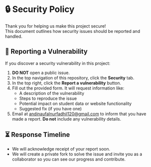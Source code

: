# 🔒 Security Policy

Thank you for helping us make this project secure!  
This document outlines how security issues should be reported and handled.

## 🚨 Reporting a Vulnerability

If you discover a security vulnerability in this project:

1. **DO NOT** open a public issue.
2. In the top navigation of this repository, click the **Security** tab.
3. In the top right, click the **Report a vulnerability** button.
4. Fill out the provided form. It will request information like:
   - A description of the vulnerability
   - Steps to reproduce the issue
   - Potential impact on student data or website functionality
   - Suggested fix (if you have one)
5. Email at andinaufalnurfadhil120@gmail.com to inform that you have made a report. **Do not** include any vulnerability details.

## ⏳ Response Timeline

- We will acknowledge receipt of your report soon.
- We will create a private fork to solve the issue and invite you as a collaborator so you can see our progress and contribute.

